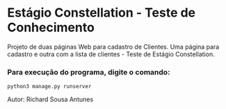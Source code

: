 # Estágio Constellation - Teste de Conhecimento

Projeto de duas páginas Web para cadastro de Clientes. Uma página para cadastro e outra com a lista de clientes - Teste de Estágio Constellation.

### Para execução do programa, digite o comando: 
```python3 manage.py runserver``` 

Autor: Richard Sousa Antunes
